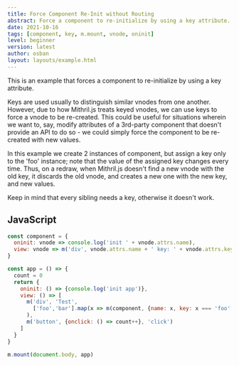 ```yaml
---
title: Force Component Re-Init without Routing
abstract: Force a component to re-initialize by using a key attribute.
date: 2021-10-16
tags: [component, key, m.mount, vnode, oninit]
level: beginner
version: latest
author: osban
layout: layouts/example.html
---
```


This is an example that forces a component to re-initialize by using a key attribute.

Keys are used usually to distinguish similar vnodes from one another.
However, due to how Mithril.js treats keyed vnodes, we can use keys to force a vnode to be re-created.
This could be useful for situations wherein we want to, say, modify attributes of a 3rd-party component that doesn't provide an API to do so - we could simply force the component to be re-created with new values.

In this example we create 2 instances of component, but assign a key only to the 'foo' instance; note that the value of the assigned key changes every time.
Thus, on a redraw, when Mithril.js doesn't find a new vnode with the old key, it discards the old vnode, and creates a new one with the new key, and new values.

Keep in mind that every sibling needs a key, otherwise it doesn't work.

## JavaScript

~~~js
const component = {
  oninit: vnode => console.log('init ' + vnode.attrs.name),
  view: vnode => m('div', vnode.attrs.name + ' key: ' + vnode.attrs.key)
}

const app = () => {
  count = 0
  return {
    oninit: () => {console.log('init app')},
    view: () => [
      m('div', 'Test',
        ['foo','bar'].map(x => m(component, {name: x, key: x === 'foo' && count}))
      ),
      m('button', {onclick: () => count++}, 'click')
    ]
  }
}

m.mount(document.body, app)
~~~
